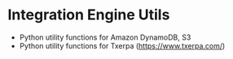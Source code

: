 # Integration Engine Utils

* Python utility functions for Amazon DynamoDB, S3
* Python utility functions for Txerpa (https://www.txerpa.com/)


